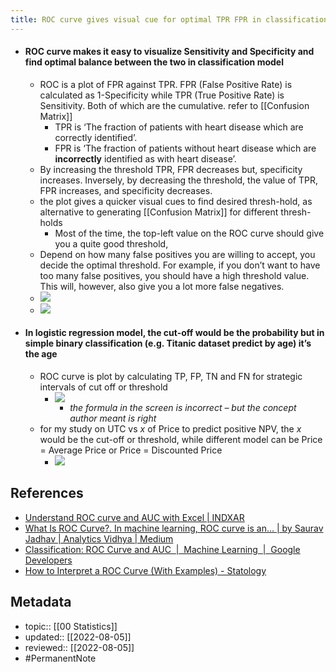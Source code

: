 ```yaml
---
title: ROC curve gives visual cue for optimal TPR FPR in classification model
---
```


- #### ROC curve makes it easy to visualize Sensitivity and Specificity and find optimal balance between the two in classification model
	- ROC is a plot of FPR against TPR. FPR (False Positive Rate) is calculated as 1-Specificity while TPR (True Positive Rate) is Sensitivity. Both of which are the cumulative. refer to [[Confusion Matrix]]
		- TPR is ‘The fraction of patients with heart disease which are correctly identified’.
		- FPR is ‘The fraction of patients without heart disease which are **incorrectly** identified as with heart disease’.
	- By increasing the threshold TPR, FPR decreases but, specificity increases. Inversely, by decreasing the threshold, the value of TPR, FPR increases, and specificity decreases.
	- the plot gives a quicker visual cues to find desired thresh-hold, as alternative to generating [[Confusion Matrix]] for different thresh-holds 
		- Most of the time, the top-left value on the ROC curve should give you a quite good threshold,
	- Depend on how many false positives you are willing to accept, you decide the optimal threshold. For example, if you don’t want to have too many false positives, you should have a high threshold value. This will, however, also give you a lot more false negatives. 
	- ![](https://developers.google.com/static/machine-learning/crash-course/images/ROCCurve.svg)
	- ![](https://www.statology.org/wp-content/uploads/2021/08/read_roc2-768x599.png)
- #### In logistic regression model, the cut-off would be the probability but in simple binary classification (e.g. Titanic dataset predict by age) it’s the age
	- ROC curve is plot by calculating TP, FP, TN and FN for strategic intervals of cut off or threshold
		- ![](https://indxar.com/rails/active_storage/blobs/eyJfcmFpbHMiOnsibWVzc2FnZSI6IkJBaHBBazRhIiwiZXhwIjpudWxsLCJwdXIiOiJibG9iX2lkIn19--7070297bd760c2735aaed9bb8f56cd04e7901140/%E3%82%B9%E3%82%AF%E3%83%AA%E3%83%BC%E3%83%B3%E3%82%B7%E3%83%A7%E3%83%83%E3%83%88%202021-06-04%20173911.png)
			- *the formula in the screen is incorrect – but the concept author meant is right*
	- for my study on UTC vs $x$ of Price to predict positive NPV, the $x$ would be the cut-off or threshold, while different model can be Price = Average Price or Price = Discounted Price
		- ![](https://www.statology.org/wp-content/uploads/2021/08/read_roc3-768x590.png)

## References
- [Understand ROC curve and AUC with Excel | INDXAR](https://indxar.com/contents/1274)
- [What Is ROC Curve?. In machine learning, ROC curve is an… | by Saurav Jadhav | Analytics Vidhya | Medium](https://medium.com/analytics-vidhya/what-is-roc-curve-1f776103c998)
- [Classification: ROC Curve and AUC  |  Machine Learning  |  Google Developers](https://developers.google.com/machine-learning/crash-course/classification/roc-and-auc)
- [How to Interpret a ROC Curve (With Examples) - Statology](https://www.statology.org/interpret-roc-curve/)

## Metadata
- topic:: [[00 Statistics]]
- updated:: [[2022-08-05]]
- reviewed:: [[2022-08-05]]
- #PermanentNote 